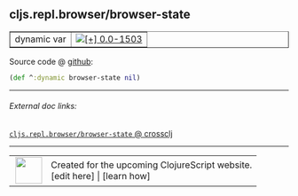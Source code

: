 ## cljs.repl.browser/browser-state



 <table border="1">
<tr>
<td>dynamic var</td>
<td><a href="https://github.com/cljsinfo/cljs-api-docs/tree/0.0-1503"><img valign="middle" alt="[+] 0.0-1503" title="Added in 0.0-1503" src="https://img.shields.io/badge/+-0.0--1503-lightgrey.svg"></a> </td>
</tr>
</table>









Source code @ [github]():

```clj
(def ^:dynamic browser-state nil)
```

<!--
Repo - tag - source tree - lines:

 <pre>

</pre>

-->

---



###### External doc links:

[`cljs.repl.browser/browser-state` @ crossclj](http://crossclj.info/fun/cljs.repl.browser/browser-state.html)<br>

---

 <table>
<tr><td>
<img valign="middle" align="right" width="48px" src="http://i.imgur.com/Hi20huC.png">
</td><td>
Created for the upcoming ClojureScript website.<br>
[edit here] | [learn how]
</td></tr></table>

[edit here]:https://github.com/cljsinfo/cljs-api-docs/blob/master/cljsdoc/cljs.repl.browser/browser-state.cljsdoc
[learn how]:https://github.com/cljsinfo/cljs-api-docs/wiki/cljsdoc-files

<!--

This information was too distracting to show to readers, but I'll leave it
commented here since it is helpful to:

- pretty-print the data used to generate this document
- and show how to retrieve that data



The API data for this symbol:

```clj
{:ns "cljs.repl.browser",
 :name "browser-state",
 :name-encode "browser-state",
 :history [["+" "0.0-1503"]],
 :type "dynamic var",
 :full-name-encode "cljs.repl.browser/browser-state",
 :source {:code "(def ^:dynamic browser-state nil)",
          :title "Source code",
          :repo "clojurescript",
          :tag "r1.9.14",
          :filename "src/main/clojure/cljs/repl/browser.clj",
          :lines [24],
          :url "https://github.com/clojure/clojurescript/blob/r1.9.14/src/main/clojure/cljs/repl/browser.clj#L24"},
 :full-name "cljs.repl.browser/browser-state",
 :cljsdoc-url "https://github.com/cljsinfo/cljs-api-docs/blob/master/cljsdoc/cljs.repl.browser/browser-state.cljsdoc"}

```

Retrieve the API data for this symbol:

```clj
;; from Clojure REPL
(require '[clojure.edn :as edn])
(-> (slurp "https://raw.githubusercontent.com/cljsinfo/cljs-api-docs/catalog/cljs-api.edn")
    (edn/read-string)
    (get-in [:symbols "cljs.repl.browser/browser-state"]))
```

-->

